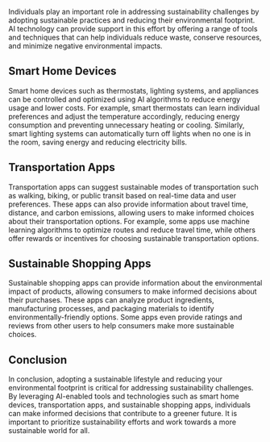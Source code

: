 

Individuals play an important role in addressing sustainability challenges by adopting sustainable practices and reducing their environmental footprint. AI technology can provide support in this effort by offering a range of tools and techniques that can help individuals reduce waste, conserve resources, and minimize negative environmental impacts.

Smart Home Devices
------------------

Smart home devices such as thermostats, lighting systems, and appliances can be controlled and optimized using AI algorithms to reduce energy usage and lower costs. For example, smart thermostats can learn individual preferences and adjust the temperature accordingly, reducing energy consumption and preventing unnecessary heating or cooling. Similarly, smart lighting systems can automatically turn off lights when no one is in the room, saving energy and reducing electricity bills.

Transportation Apps
-------------------

Transportation apps can suggest sustainable modes of transportation such as walking, biking, or public transit based on real-time data and user preferences. These apps can also provide information about travel time, distance, and carbon emissions, allowing users to make informed choices about their transportation options. For example, some apps use machine learning algorithms to optimize routes and reduce travel time, while others offer rewards or incentives for choosing sustainable transportation options.

Sustainable Shopping Apps
-------------------------

Sustainable shopping apps can provide information about the environmental impact of products, allowing consumers to make informed decisions about their purchases. These apps can analyze product ingredients, manufacturing processes, and packaging materials to identify environmentally-friendly options. Some apps even provide ratings and reviews from other users to help consumers make more sustainable choices.

Conclusion
----------

In conclusion, adopting a sustainable lifestyle and reducing your environmental footprint is critical for addressing sustainability challenges. By leveraging AI-enabled tools and technologies such as smart home devices, transportation apps, and sustainable shopping apps, individuals can make informed decisions that contribute to a greener future. It is important to prioritize sustainability efforts and work towards a more sustainable world for all.
